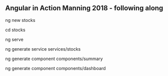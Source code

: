 ## Angular in Action Manning 2018 - following along

ng new stocks

cd stocks

ng serve

ng generate service services/stocks

ng generate component components/summary

ng generate component components/dashboard


